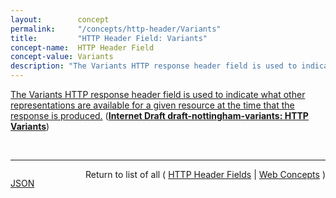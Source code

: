 ```yaml
---
layout:        concept
permalink:     "/concepts/http-header/Variants"
title:         "HTTP Header Field: Variants"
concept-name:  HTTP Header Field
concept-value: Variants
description: "The Variants HTTP response header field is used to indicate what other representations are available for a given resource at the time that the response is produced."
---
```


[The Variants HTTP response header field is used to indicate what other representations are available for a given resource at the time that the response is produced.](http://tools.ietf.org/html/draft-nottingham-variants#section-2 "Read documentation for HTTP Header Field &#34;Variants&#34;") (**[Internet Draft draft-nottingham-variants: HTTP Variants](/specs/IETF/I-D/draft-nottingham-variants "This specification introduces the HTTP Variants response header field to communicate what representations are available for a given resource.")**)

<br/>
<hr/>

<p style="float : left"><a href="./Variants.json" title="JSON representing this particular Web Concept value">JSON</a></p>
<p style="text-align: right">Return to list of all ( <a href="../http-header/">HTTP Header Fields</a> | <a href="../">Web Concepts</a> )</p>
